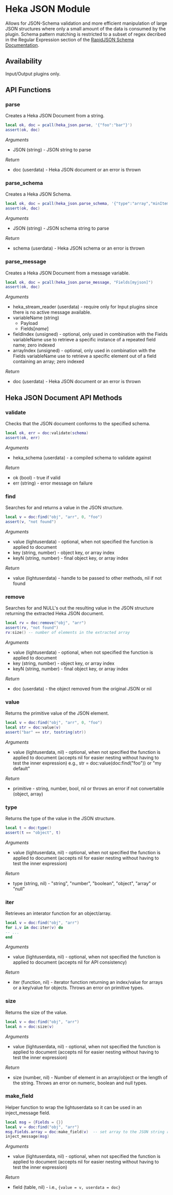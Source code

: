 # Heka JSON Module

Allows for JSON-Schema validation and more efficient manipulation of large JSON
structures where only a small amount of the data is consumed by the plugin.
Schema pattern matching is restricted to a subset of regex decribed in the
Regular Expression section of the
[RapidJSON Schema Documentation](http://rapidjson.org/md_doc_schema.html).

## Availability

Input/Output plugins only.

## API Functions

### parse

Creates a Heka JSON Document from a string.

```lua
local ok, doc = pcall(heka_json.parse, '{"foo":"bar"}')
assert(ok, doc)

```
*Arguments*
* JSON (string) - JSON string to parse

*Return*
* doc (userdata) - Heka JSON document or an error is thrown

### parse_schema

Creates a Heka JSON Schema.

```lua
local ok, doc = pcall(heka_json.parse_schema, '{"type":"array","minItems": 1,"oneOf": [{"items": {"type":"number"}}]}')
assert(ok, doc)

```
*Arguments*
* JSON (string) - JSON schema string to parse

*Return*
* schema (userdata) - Heka JSON schema or an error is thrown

### parse_message

Creates a Heka JSON Document from a message variable.

```lua
local ok, doc = pcall(heka_json.parse_message, "Fields[myjson]")
assert(ok, doc)

```
*Arguments*
* heka_stream_reader (userdata) - require only for Input plugins since there is
  no active message available.
* variableName (string)
  * Payload
  * Fields[*name*]
* fieldIndex (unsigned) - optional, only used in combination with the Fields
  variableName use to retrieve a specific instance of a repeated field name; 
  zero indexed
* arrayIndex (unsigned) - optional, only used in combination with the Fields
  variableName use to retrieve a specific element out of a field containing an
  array; zero indexed

*Return*
* doc (userdata) - Heka JSON document or an error is thrown

## Heka JSON Document API Methods

### validate

Checks that the JSON document conforms to the specified schema.

```lua
local ok, err = doc:validate(schema)
assert(ok, err)

```
*Arguments*
* heka_schema (userdata) - a compiled schema to validate against

*Return*
* ok (bool) - true if valid
* err (string) - error message on failure

### find

Searches for and returns a value in the JSON structure.

```lua
local v = doc:find("obj", "arr", 0, "foo")
assert(v, "not found")

```
*Arguments*
* value (lightuserdata) - optional, when not specified the function is applied to document
* key (string, number) - object key, or array index
* keyN (string, number) - final object key, or array index

*Return*
* value (lightuserdata) - handle to be passed to other methods, nil if not found

### remove

Searches for and NULL's out the resulting value in the JSON structure returning the
extracted Heka JSON document.

```lua
local rv = doc:remove("obj", "arr")
assert(rv, "not found")
rv:size() -- number of elements in the extracted array

```
*Arguments*
* value (lightuserdata) - optional, when not specified the function is applied to document
* key (string, number) - object key, or array index
* keyN (string, number) - final object key, or array index

*Return*
* doc (userdata) - the object removed from the original JSON or nil

### value

Returns the primitive value of the JSON element.

```lua
local v = doc:find("obj", "arr", 0, "foo")
local str = doc:value(v)
assert("bar" == str, tostring(str))

```
*Arguments*
* value (lightuserdata, nil) - optional, when not specified the function is applied to document
  (accepts nil for easier nesting without having to test the inner expression)
  e.g., str = doc:value(doc:find("foo")) or "my default"

*Return*
* primitive - string, number, bool, nil or throws an error if not convertable (object, array)

### type

Returns the type of the value in the JSON structure.

```lua
local t = doc:type()
assert(t == "object", t)

```
*Arguments*
* value (lightuserdata, nil) - optional, when not specified the function is applied to document
  (accepts nil for easier nesting without having to test the inner expression)

*Return*
* type (string, nil) - "string", "number", "boolean", "object", "array" or "null"

### iter

Retrieves an interator function for an object/array.

```lua
local v = doc:find("obj", "arr")
for i,v in doc:iter(v) do
-- ...
end
```
*Arguments*
* value (lightuserdata, nil) - optional, when not specified the function is applied to document
  (accepts nil for API consistency)

*Return*
* iter (function, nil) - iterator function returning an index/value for arrays or a key/value for
  objects.  Throws an error on primitive types.

### size

Returns the size of the value.
```lua
local v = doc:find("obj", "arr")
local n = doc:size(v)

```
*Arguments*
* value (lightuserdata, nil) - optional, when not specified the function is applied to document
  (accepts nil for easier nesting without having to test the inner expression)

*Return*
* size (number, nil) - Number of element in an array/object or the length of the string.
  Throws an error on numeric, boolean and null types.

### make_field

Helper function to wrap the lightuserdata so it can be used in an inject_message field.

```lua
local msg = {Fields = {}}
local v = doc:find("obj", "arr")
msg.Fields.array = doc:make_field(v)  -- set array to the JSON string representation of "arr"
inject_message(msg)

```
*Arguments*
* value (lightuserdata, nil) - optional, when not specified the function is applied to document
  (accepts nil for easier nesting without having to test the inner expression)

*Return*
* field (table, nil) - i.e., `{value = v, userdata = doc}`
